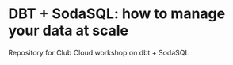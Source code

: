 # DBT + SodaSQL: how to manage your data at scale
Repository for Club Cloud workshop on dbt + SodaSQL
